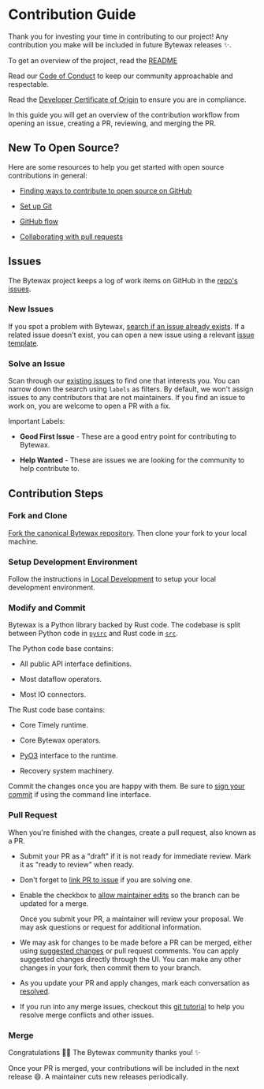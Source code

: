 # Contribution Guide

Thank you for investing your time in contributing to our project! Any
contribution you make will be included in future Bytewax releases ✨.

To get an overview of the project, read the
[README](https://github.com/bytewax/bytewax/blob/main/README.md)

Read our [Code of
Conduct](https://github.com/bytewax/bytewax/blob/main/CODE_OF_CONDUCT.md) to
keep our community approachable and respectable.

Read the [Developer Certificate of
Origin](https://github.com/bytewax/bytewax/blob/main/DEVELOPER_CERTIFICATE_OF_ORIGIN.md)
to ensure you are in compliance.

In this guide you will get an overview of the contribution workflow
from opening an issue, creating a PR, reviewing, and merging the PR.

## New To Open Source?

Here are some resources to help you get started with open source
contributions in general:

- [Finding ways to contribute to open source on
  GitHub](https://docs.github.com/en/get-started/exploring-projects-on-github/finding-ways-to-contribute-to-open-source-on-github)

- [Set up
  Git](https://docs.github.com/en/get-started/quickstart/set-up-git)

- [GitHub
  flow](https://docs.github.com/en/get-started/quickstart/github-flow)

- [Collaborating with pull
  requests](https://docs.github.com/en/github/collaborating-with-pull-requests)

## Issues

The Bytewax project keeps a log of work items on GitHub in the [repo's
issues](https://github.com/bytewax/bytewax/issues).

### New Issues

If you spot a problem with Bytewax, [search if an issue already
exists](https://github.com/bytewax/bytewax/issues). If a related issue
doesn't exist, you can open a new issue using a relevant [issue
template](https://github.com/bytewax/bytewax/issues/new/choose).

### Solve an Issue

Scan through our [existing
issues](https://github.com/bytewax/bytewax/issues) to find one that
interests you. You can narrow down the search using `labels` as
filters. By default, we won't assign issues to any contributors that
are not maintainers. If you find an issue to work on, you are welcome
to open a PR with a fix.

Important Labels:

- **Good First Issue** - These are a good entry point for contributing
  to Bytewax.

- **Help Wanted** - These are issues we are looking for the community
  to help contribute to.

## Contribution Steps

### Fork and Clone

[Fork the canonical Bytewax
repository](https://github.com/bytewax/bytewax/fork). Then clone your
fork to your local machine.

### Setup Development Environment

Follow the instructions in [Local
Development](https://docs.bytewax.io/stable/guide/contributing/local-development.html)
to setup your local development environment.

### Modify and Commit

Bytewax is a Python library backed by Rust code. The codebase is split
between Python code in
[`pysrc`](https://github.com/bytewax/bytewax/tree/main/pysrc) and Rust
code in [`src`](https://github.com/bytewax/bytewax/tree/main/src).

The Python code base contains:

- All public API interface definitions.

- Most dataflow operators.

- Most IO connectors.

The Rust code base contains:

- Core Timely runtime.

- Core Bytewax operators.

- [PyO3](https://pyo3.rs/) interface to the runtime.

- Recovery system machinery.

Commit the changes once you are happy with them. Be sure to [sign your
commit](https://docs.github.com/en/organizations/managing-organization-settings/managing-the-commit-signoff-policy-for-your-organization#about-commit-signoffs)
if using the command line interface.

### Pull Request

When you're finished with the changes, create a pull request, also
known as a PR.

- Submit your PR as a "draft" if it is not ready for immediate review.
  Mark it as "ready to review" when ready.

- Don't forget to [link PR to
  issue](https://docs.github.com/en/issues/tracking-your-work-with-issues/linking-a-pull-request-to-an-issue)
  if you are solving one.

- Enable the checkbox to [allow maintainer
  edits](https://docs.github.com/en/github/collaborating-with-issues-and-pull-requests/allowing-changes-to-a-pull-request-branch-created-from-a-fork)
  so the branch can be updated for a merge.

  Once you submit your PR, a maintainer will review your proposal. We
  may ask questions or request for additional information.

- We may ask for changes to be made before a PR can be merged, either
  using [suggested
  changes](https://docs.github.com/en/github/collaborating-with-issues-and-pull-requests/incorporating-feedback-in-your-pull-request)
  or pull request comments. You can apply suggested changes directly
  through the UI. You can make any other changes in your fork, then
  commit them to your branch.

- As you update your PR and apply changes, mark each conversation as
  [resolved](https://docs.github.com/en/github/collaborating-with-issues-and-pull-requests/commenting-on-a-pull-request#resolving-conversations).

- If you run into any merge issues, checkout this [git
  tutorial](https://github.com/skills/resolve-merge-conflicts) to help
  you resolve merge conflicts and other issues.

### Merge

Congratulations 🎉🎉 The Bytewax community thanks you! ✨

Once your PR is merged, your contributions will be included in the
next release 😄. A maintainer cuts new releases periodically.
